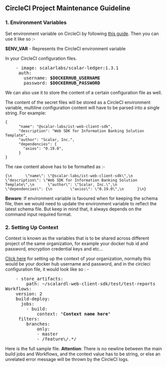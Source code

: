 ## CircleCI Project Maintenance Guideline

### 1. Environment Variables

Set environment variable on CircleCi by following [this guide](https://circleci.com/blog/new-on-circleci-import-project-environment-variables/).
Then you can use it like so :-

**$ENV_VAR**  - Represents the CircleCI environment variable

In your CircleCI configuration files.
<pre>
    - image: scalarlabs/scalar-ledger:1.3.1
     auth:
       username: <b>$DOCKERHUB_USERNAME</b>
       password: <b>$DOCKERHUB_PASSWORD</b>
</pre>

We can also use it to store the content of a certain configuration file as well.

The content of the secret files will be stored as a CircleCI environment variable, multiline configuration content will have to be parsed into a single string. For example:
```
{
      "name": "@scalar-labs/ist-web-client-sdk",
      "description": "Web SDK for Information Banking Solution Template",
      "author": "Scalar, Inc.",
      "dependencies": {
        "axios": "0.19.0",
      }
}
```

The raw content above has to be formatted as :-
```
{\n      \"name\": \"@scalar-labs/ist-web-client-sdk\",\n      \"description\": \"Web SDK for Information Banking Solution Template\",\n      \"author\": \"Scalar, Inc.\",\n      \"dependencies\": {\n        \"axios\": \"0.19.0\",\n      }\n}
```

**Beware**: If environment variable is favoured when for keeping the schema file, then we would need to update the environment variable to reflect the latest schema file. But keep in mind that, it always depends on the command input required format.


### 2. Setting Up Context

Context is known as the variables that is to be shared across different project of the same organization, for example your docker hub id and password, encryption credential keys and etc...

[Click here](https://circleci.com/gh/organizations/scalar-labs/settings#contexts) for setting up the context of your organization, normally this would be your docker hub username and password, and in the circleci configuration file, it would look like so : -

<pre>
	- store_artifacts:
	    path: ~/scalardl-web-client-sdk/test/test-reports      	     <i>no newline after this line</i>
Workflows:
    version: 2
    build-deploy:   
      jobs:
        - build:
            context: "<b>Context name here</b>"
	 filters:
	    branches:
	        only:
            - master
            - /feature\/.*/
</pre>

Here is the full sample file.
<b>Attention</b>: There is no newline between the main build jobs and Workflows, and the context value has to be string, or else an unrelated error message will be thrown by the CircleCI logs.
